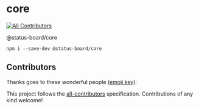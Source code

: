 # core
[![All Contributors](https://img.shields.io/badge/all_contributors-0-orange.svg?style=flat-square)](#contributors)

@status-board/core

`npm i --save-dev @status-board/core`

## Contributors

Thanks goes to these wonderful people ([emoji key](https://allcontributors.org/docs/en/emoji-key)):

<!-- ALL-CONTRIBUTORS-LIST:START - Do not remove or modify this section -->
<!-- prettier-ignore -->
<!-- ALL-CONTRIBUTORS-LIST:END -->

This project follows the [all-contributors](https://github.com/all-contributors/all-contributors) specification. Contributions of any kind welcome!
